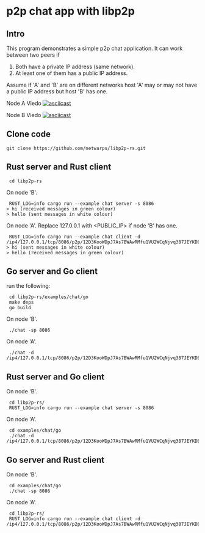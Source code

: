 # p2p chat app with libp2p


## Intro
This program demonstrates a simple p2p chat application. It can work between two peers if
1. Both have a private IP address (same network).
2. At least one of them has a public IP address.

Assume if 'A' and 'B' are on different networks host 'A' may or may not have a public IP address but host 'B' has one.

Node A Viedo
[![asciicast](https://asciinema.org/a/0j1M9VBmuHJ94KdleU2r3Tb1g.svg)](https://asciinema.org/a/0j1M9VBmuHJ94KdleU2r3Tb1g)

Node B Viedo
[![asciicast](https://asciinema.org/a/cY5VFxZGgmOq6Z021UGAomUrp.svg)](https://asciinema.org/a/cY5VFxZGgmOq6Z021UGAomUrp)

## Clone code
```
git clone https://github.com/netwarps/libp2p-rs.git
```
## Rust server and Rust client

```
 cd libp2p-rs
```

On node 'B'.
```
 RUST_LOG=info cargo run --example chat server -s 8086
> hi (received messages in green colour)
> hello (sent messages in white colour)
```

On node 'A'. Replace 127.0.0.1 with <PUBLIC_IP> if node 'B' has one.
```
 RUST_LOG=info cargo run --example chat client -d /ip4/127.0.0.1/tcp/8086/p2p/12D3KooWDpJ7As7BWAwRMfu1VU2WCqNjvq387JEYKDBj4kx6nXTN 
> hi (sent messages in white colour)
> hello (received messages in green colour)
```


## Go server and Go client


run the following:

```
 cd libp2p-rs/examples/chat/go
 make deps
 go build
```

On node 'B'.

```
 ./chat -sp 8086
```

On node 'A'.  

```
 ./chat -d /ip4/127.0.0.1/tcp/8086/p2p/12D3KooWDpJ7As7BWAwRMfu1VU2WCqNjvq387JEYKDBj4kx6nXTN
```


## Rust server and Go client

On node 'B'.
```
 cd libp2p-rs/
 RUST_LOG=info cargo run --example chat server -s 8086
```

On node 'A'.
```
 cd examples/chat/go
 ./chat -d /ip4/127.0.0.1/tcp/8086/p2p/12D3KooWDpJ7As7BWAwRMfu1VU2WCqNjvq387JEYKDBj4kx6nXTN
```

##  Go server and Rust client

On node 'B'.
```
 cd examples/chat/go
 ./chat -sp 8086
```

On node 'A'.
```
 cd libp2p-rs/
 RUST_LOG=info cargo run --example chat client -d /ip4/127.0.0.1/tcp/8086/p2p/12D3KooWDpJ7As7BWAwRMfu1VU2WCqNjvq387JEYKDBj4kx6nXTN 
```